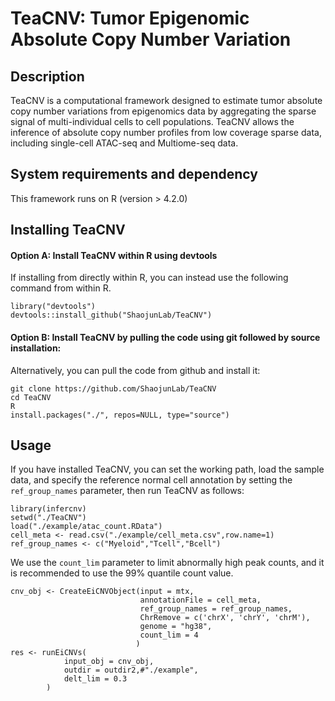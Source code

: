 # TeaCNV: Tumor Epigenomic Absolute Copy Number Variation


## Description
TeaCNV is a computational framework designed to estimate tumor absolute copy number variations from epigenomics data by aggregating the sparse signal of multi-individual cells to cell populations.
TeaCNV allows the inference of absolute copy number profiles from low coverage sparse data, including single-cell ATAC-seq and Multiome-seq data. 

## System requirements and dependency
This framework runs on R (version > 4.2.0)

## Installing TeaCNV
#### Option A: Install TeaCNV within R using devtools
If installing from directly within R, you can instead use the following command from within R.
```
library("devtools")
devtools::install_github("ShaojunLab/TeaCNV")
```
#### Option B: Install TeaCNV by pulling the code using git followed by source installation:
Alternatively, you can pull the code from github and install it:
```
git clone https://github.com/ShaojunLab/TeaCNV
cd TeaCNV
R
install.packages("./", repos=NULL, type="source")
```

## Usage

If you have installed TeaCNV, you can set the working path, load the sample data, and specify the reference normal cell annotation by setting the `ref_group_names` parameter, then run TeaCNV as follows:

```
library(infercnv)
setwd("./TeaCNV")
load("./example/atac_count.RData")
cell_meta <- read.csv("./example/cell_meta.csv",row.name=1)
ref_group_names <- c("Myeloid","Tcell","Bcell")
```

We use the `count_lim` parameter to limit abnormally high peak counts, and it is recommended to use the 99% quantile count value.
```
cnv_obj <- CreateEiCNVObject(input = mtx,
                             annotationFile = cell_meta,
                             ref_group_names = ref_group_names,
                             ChrRemove = c('chrX', 'chrY', 'chrM'),
                             genome = "hg38",
                             count_lim = 4
                            )
res <- runEiCNVs(
	        input_obj = cnv_obj,
	        outdir = outdir2,#"./example",
	        delt_lim = 0.3
	    )
```

